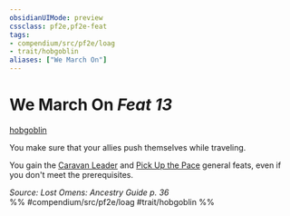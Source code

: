 ```yaml
---
obsidianUIMode: preview
cssclass: pf2e,pf2e-feat
tags:
- compendium/src/pf2e/loag
- trait/hobgoblin
aliases: ["We March On"]
---
```

# We March On  *Feat 13*  
[hobgoblin](rules/traits/hobgoblin-locg.md "Hobgoblin Ancestry & Heritage Trait")  


You make sure that your allies push themselves while traveling.

You gain the [Caravan Leader](compendium/feats/caravan-leader-apg.md) and [Pick Up the Pace](compendium/feats/pick-up-the-pace-apg.md) general feats, even if you don't meet the prerequisites.

*Source: Lost Omens: Ancestry Guide p. 36*  
%% #compendium/src/pf2e/loag #trait/hobgoblin %%